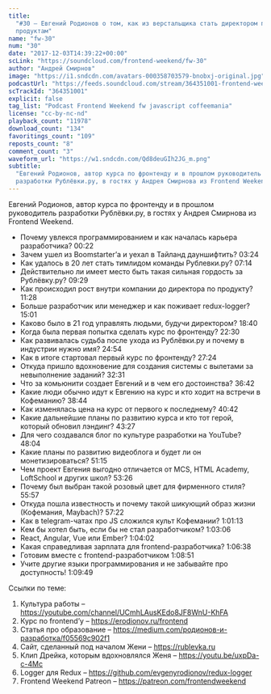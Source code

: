 ```yaml
---
title:
  "#30 – Евгений Родионов о том, как из верстальщика стать директором по
  продуктам"
name: "fw-30"
num: "30"
date: "2017-12-03T14:39:22+00:00"
scLink: "https://soundcloud.com/frontend-weekend/fw-30"
author: "Андрей Смирнов"
image: "https://i1.sndcdn.com/avatars-000358703579-bnobxj-original.jpg"
podcastUrl: "https://feeds.soundcloud.com/stream/364351001-frontend-weekend-fw-30.m4a"
scTrackId: "364351001"
explicit: false
tag_list: "Podcast Frontend Weekend fw javascript coffeemania"
license: "cc-by-nc-nd"
playback_count: "11978"
download_count: "134"
favoritings_count: "109"
reposts_count: "8"
comment_count: "3"
waveform_url: "https://w1.sndcdn.com/Qd8deuGIh2JG_m.png"
subtitle:
  "Евгений Родионов, автор курса по фронтенду и в прошлом руководитель
  разработки Рублёвки.ру, в гостях у Андрея Смирнова из Frontend Weekend. "
---
```


Евгений Родионов, автор курса по фронтенду и в прошлом руководитель разработки
Рублёвки.ру, в гостях у Андрея Смирнова из Frontend Weekend.

- Почему увлекся программированием и как началась карьера разработчика?
  <timecode sec="22">00:22</timecode>
- Зачем ушел из Boomstarter’а и уехал в Тайланд дауншифтить?
  <timecode sec="204">03:24</timecode>
- Как удалось в 20 лет стать тимлидом команды Рублевки.ру?
  <timecode sec="434">07:14</timecode>
- Действительно ли имеет место быть такая сильная гордость за Рублёвку.ру?
  <timecode sec="569">09:29</timecode>
- Как происходил рост внутри компании до директора по продукту?
  <timecode sec="688">11:28</timecode>
- Больше разработчик или менеджер и как поживает redux-logger?
  <timecode sec="901">15:01</timecode>
- Каково было в 21 год управлять людьми, будучи директором?
  <timecode sec="1120">18:40</timecode>
- Когда была первая попытка сделать курс по фронтенду?
  <timecode sec="1350">22:30</timecode>
- Как развивалась судьба после ухода из Рублёвки.ру и почему в индустрии нужно
  имя? <timecode sec="1494">24:54</timecode>
- Как в итоге стартовал первый курс по фронтенду?
  <timecode sec="1644">27:24</timecode>
- Откуда пришло вдохновение для создания системы с вылетами за невыполнение
  заданий? <timecode sec="1951">32:31</timecode>
- Что за комьюнити создает Евгений и в чем его достоинства?
  <timecode sec="2202">36:42</timecode>
- Какие люди обычно идут к Евгению на курс и кто ходит на встречи в Кофеманию?
  <timecode sec="2324">38:44</timecode>
- Как изменялась цена на курс от первого к последнему?
  <timecode sec="2442">40:42</timecode>
- Какие дальнейшие планы по развитию курса и кто тот герой, который обновил
  лэндинг? <timecode sec="2607">43:27</timecode>
- Для чего создавался блог по культуре разработки на YouTube?
  <timecode sec="2884">48:04</timecode>
- Какие планы по развитию видеоблога и будет ли он монетизироваться?
  <timecode sec="3075">51:15</timecode>
- Чем проект Евгения выгодно отличается от MCS, HTML Academy, LoftSchool и
  других школ? <timecode sec="3206">53:26</timecode>
- Почему был выбран такой розовый цвет для фирменного стиля?
  <timecode sec="3357">55:57</timecode>
- Откуда пошла известность и почему такой шикующий образ жизни (Кофемания,
  Maybach)? <timecode sec="3442">57:22</timecode>
- Как в telegram-чатах про JS сложился культ Кофемании?
  <timecode sec="3673">1:01:13</timecode>
- Кем бы хотел быть, если бы не стал разработчиком?
  <timecode sec="3786">1:03:06</timecode>
- React, Angular, Vue или Ember? <timecode sec="3842">1:04:02</timecode>
- Какая справедливая зарплата для frontend-разработчика?
  <timecode sec="3998">1:06:38</timecode>
- Готовим вместе с frontend-разработчиком
  <timecode sec="4131">1:08:51</timecode>
- Учите другие языки программирования и не забывайте про доступность!
  <timecode sec="4189">1:09:49</timecode>

Ссылки по теме:

1. Культура работы – <https://youtube.com/channel/UCmhLAusKEdo8JF8WnU-KhFA>
2. Курс по frontend’у – <https://erodionov.ru/frontend>
3. Статья про образование –
   <https://medium.com/родионов-и-разработка/f05569c902f1>
4. Сайт, сделанный под началом Жени – <https://rublevka.ru>
5. Клип Дрейка, которым вдохновлялся Женя – <https://youtu.be/uxpDa-c-4Mc>
6. Logger для Redux – <https://github.com/evgenyrodionov/redux-logger>
7. Frontend Weekend Patreon – <https://patreon.com/frontendweekend>
